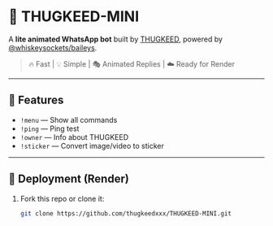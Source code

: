 # 🤖 THUGKEED-MINI

A **lite animated WhatsApp bot** built by [THUGKEED](https://github.com/thugkeedxxx), powered by [@whiskeysockets/baileys](https://github.com/WhiskeySockets/Baileys).

> 🔥 Fast | 💡 Simple | 🎭 Animated Replies | ☁️ Ready for Render

---

## 🚀 Features

- `!menu` — Show all commands
- `!ping` — Ping test
- `!owner` — Info about THUGKEED
- `!sticker` — Convert image/video to sticker

---

## 📲 Deployment (Render)

1. Fork this repo or clone it:
   ```bash
   git clone https://github.com/thugkeedxxx/THUGKEED-MINI.git
